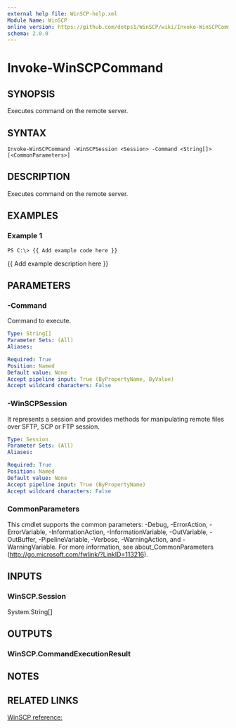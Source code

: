 ```yaml
---
external help file: WinSCP-help.xml
Module Name: WinSCP
online version: https://github.com/dotps1/WinSCP/wiki/Invoke-WinSCPCommand
schema: 2.0.0
---
```


# Invoke-WinSCPCommand

## SYNOPSIS
Executes command on the remote server.

## SYNTAX

```
Invoke-WinSCPCommand -WinSCPSession <Session> -Command <String[]> [<CommonParameters>]
```

## DESCRIPTION
Executes command on the remote server.

## EXAMPLES

### Example 1
```
PS C:\> {{ Add example code here }}
```

{{ Add example description here }}

## PARAMETERS

### -Command
Command to execute.

```yaml
Type: String[]
Parameter Sets: (All)
Aliases:

Required: True
Position: Named
Default value: None
Accept pipeline input: True (ByPropertyName, ByValue)
Accept wildcard characters: False
```

### -WinSCPSession
It represents a session and provides methods for manipulating remote files over SFTP, SCP or FTP session.

```yaml
Type: Session
Parameter Sets: (All)
Aliases:

Required: True
Position: Named
Default value: None
Accept pipeline input: True (ByPropertyName)
Accept wildcard characters: False
```

### CommonParameters
This cmdlet supports the common parameters: -Debug, -ErrorAction, -ErrorVariable, -InformationAction, -InformationVariable, -OutVariable, -OutBuffer, -PipelineVariable, -Verbose, -WarningAction, and -WarningVariable. For more information, see about_CommonParameters (http://go.microsoft.com/fwlink/?LinkID=113216).

## INPUTS

### WinSCP.Session
System.String\[\]

## OUTPUTS

### WinSCP.CommandExecutionResult

## NOTES

## RELATED LINKS

[WinSCP reference:](https://winscp.net/eng/docs/library_session_executecommand)

